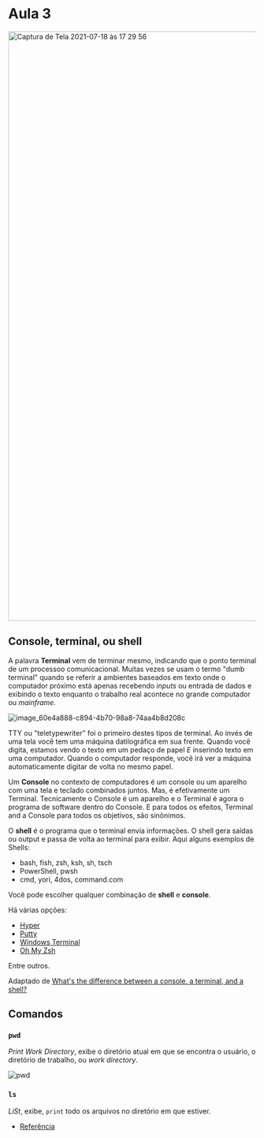 # Aula 3

<img width="1196" alt="Captura de Tela 2021-07-18 às 17 29 56" src="https://user-images.githubusercontent.com/509054/126081309-37d01b2d-482f-4349-b909-079a3ddc202d.png">


## Console, terminal, ou shell

A palavra **Terminal** vem de terminar mesmo, indicando que o ponto terminal de um processoo comunicacional. Muitas vezes se usam o termo "dumb terminal" quando se referir a ambientes baseados em texto onde o computador próximo está apenas recebendo _inputs_ ou entrada de dados e exibindo o texto enquanto o trabalho real acontece no grande computador ou _mainframe_.

![image_60e4a888-c894-4b70-98a8-74aa4b8d208c](https://user-images.githubusercontent.com/509054/126081388-e0c86ae2-4583-4191-887a-a87ea2e2642a.png)


TTY ou "teletypewriter" foi o primeiro destes tipos de terminal. Ao invés de uma tela você tem uma máquina datilográfica em sua frente. Quando você digita, estamos vendo o texto em um pedaço de papel _E_ inserindo texto em uma computador. Quando o computador responde, você irá ver a máquina automaticamente digitar de volta no mesmo papel.

Um **Console** no contexto de computadores é um console ou um aparelho com uma tela e teclado combinados juntos. Mas, é efetivamente um Terminal. Tecnicamente o Console é um aparelho e o Terminal é agora o programa de software dentro do Console. E para todos os efeitos, Terminal and a Console para todos os objetivos, são sinônimos.

O **shell** é o programa que o terminal envia informações. O shell gera saídas ou output e passa de volta ao terminal para exibir. Aqui alguns exemplos de  Shells:

- bash, fish, zsh, ksh, sh, tsch
- PowerShell, pwsh
- cmd, yori, 4dos, command.com

Você pode escolher qualquer combinação de __shell__ e __console__.

Há várias opções:

- [Hyper](https://hyper.is/)
- [Putty](https://www.puttygen.com/)
- [Windows Terminal](https://www.microsoft.com/pt-br/p/windows-terminal-preview/9n0dx20hk701/?activetab=pivot:overviewtab)
- [Oh My Zsh](https://ohmyz.sh/)

Entre outros.

Adaptado de [What's the difference between a console, a terminal, and a shell?](https://www.hanselman.com/blog/whats-the-difference-between-a-console-a-terminal-and-a-shell)

## Comandos

### `pwd`

_Print Work Directory_, exibe o diretório atual em que se encontra o usuário, o diretório de trabalho, ou _work directory_.

![pwd](https://user-images.githubusercontent.com/509054/126081815-5db29cae-6fab-4c98-9cb2-2463fa40cad5.png)

### `ls`

_LiSt_, exibe, `print` todo os arquivos no diretório em que estiver.

- [Referência](https://ss64.com/bash/)

